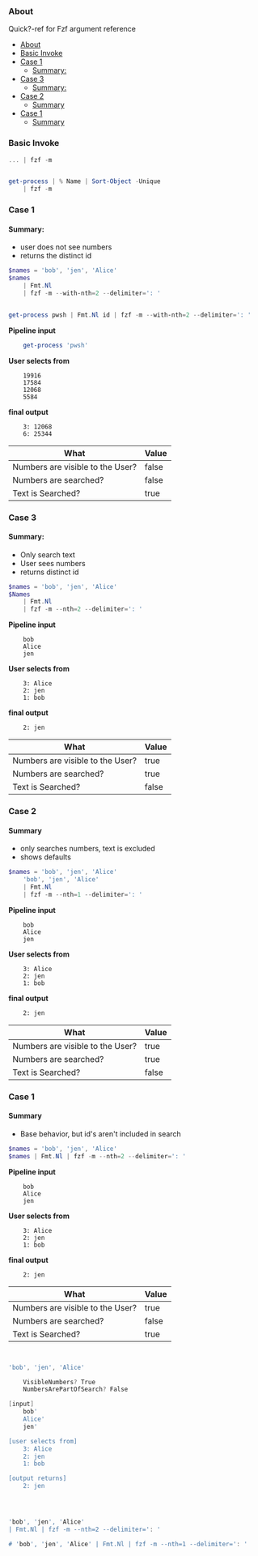 ### About

Quick?-ref for Fzf argument reference

- [About](#about)
- [Basic Invoke](#basic-invoke)
- [Case 1](#case-1)
  - [Summary:](#summary)
- [Case 3](#case-3)
  - [Summary:](#summary-1)
- [Case 2](#case-2)
  - [Summary](#summary-2)
- [Case 1](#case-1-1)
  - [Summary](#summary-3)

### Basic Invoke

```ps1
... | fzf -m
```

```ps1

get-process | % Name | Sort-Object -Unique 
    | fzf -m 

```

### Case 1 

#### Summary: 

- user does not see numbers
- returns the distinct id

```ps1
$names = 'bob', 'jen', 'Alice'
$names  
    | Fmt.Nl 
    | fzf -m --with-nth=2 --delimiter=': '


get-process pwsh | Fmt.Nl id | fzf -m --with-nth=2 --delimiter=': '
```
**Pipeline input**
```ps1
    get-process 'pwsh'
```
**User selects from**
```
    19916
    17584
    12068
    5584
```
**final output**
```
    3: 12068
    6: 25344
```

| What | Value | 
| ---- | ----- |
| Numbers are visible to the User? | false  | 
| Numbers are searched? | false | 
| Text is Searched? | true  | 

### Case 3

#### Summary:

- Only search text
- User sees numbers
- returns distinct id

```ps1
$names = 'bob', 'jen', 'Alice'
$Names
    | Fmt.Nl
    | fzf -m --nth=2 --delimiter=': '
```
**Pipeline input**
```
    bob
    Alice
    jen
```
**User selects from**
```
    3: Alice
    2: jen
    1: bob
```
**final output**
```
    2: jen
```

| What | Value | 
| ---- | ----- |
| Numbers are visible to the User? | true  | 
| Numbers are searched? | true  | 
| Text is Searched? | false  | 
### Case 2

#### Summary 

- only searches numbers, text is excluded
- shows defaults

```ps1
$names = 'bob', 'jen', 'Alice'
    'bob', 'jen', 'Alice'
    | Fmt.Nl
    | fzf -m --nth=1 --delimiter=': '
```

**Pipeline input**

```
    bob
    Alice
    jen
```
**User selects from**
```
    3: Alice
    2: jen
    1: bob
```
**final output**
```
    2: jen
```

| What | Value | 
| ---- | ----- |
| Numbers are visible to the User? | true  | 
| Numbers are searched? | true  | 
| Text is Searched? | false  | 

### Case 1

#### Summary 

- Base behavior, but id's aren't included in search

```ps1
$names = 'bob', 'jen', 'Alice'
$names | Fmt.Nl | fzf -m --nth=2 --delimiter=': '
```
**Pipeline input**
```
    bob
    Alice
    jen
```
**User selects from**
```
    3: Alice
    2: jen
    1: bob
```
**final output**
```
    2: jen
```

| What | Value | 
| ---- | ----- |
| Numbers are visible to the User? | true  | 
| Numbers are searched? | false  | 
| Text is Searched? | true  | 


<!-- $FzfArgs = @(
    '-m'
)

$Selection = @( 
    gci . -file
        | Select -first 10
        | Format.NumberedList -PropertyName Name
        | fzf @FzfArgs
)


 -->


```ps1


'bob', 'jen', 'Alice'

    VisibleNumbers? True
    NumbersArePartOfSearch? False

[input]
    bob'
    Alice'
    jen'

[user selects from]
    3: Alice
    2: jen
    1: bob

[output returns]
    2: jen




'bob', 'jen', 'Alice'
| Fmt.Nl | fzf -m --nth=2 --delimiter=': '

# 'bob', 'jen', 'Alice' | Fmt.Nl | fzf -m --nth=1 --delimiter=': '

```